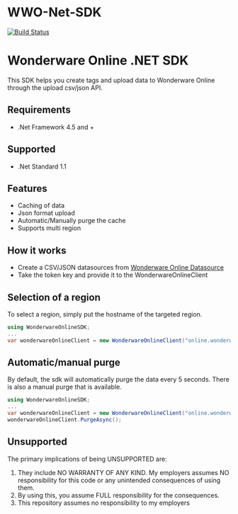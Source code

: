 # WWO-Net-SDK

[![Build Status](https://travis-ci.org/sebcc/WWO-Net-SDK.svg?branch=master)](https://travis-ci.org/sebcc/WWO-Net-SDK)

Wonderware Online .NET SDK
==========================
This SDK helps you create tags and upload data to Wonderware Online through the upload csv/json API.

Requirements
-----------
- .Net Framework 4.5 and +

Supported
-----------
- .Net Standard 1.1

Features
-----------
- Caching of data
- Json format upload
- Automatic/Manually purge the cache
- Supports multi region

How it works
-----------
- Create a CSV/JSON datasources from [Wonderware Online Datasource](https://online.wonderware.com/DataSourceManagement) 
- Take the token key and provide it to the WonderwareOnlineClient

Selection of a region
-----------
To select a region, simply put the hostname of the targeted region.

```c#
using WonderwareOnlineSDK;
...
var wonderwareOnlineClient = new WonderwareOnlineClient("online.wonderware.com", "PROVIDE TOKEN HERE");
```

Automatic/manual purge
-----------
By default, the sdk will automatically purge the data every 5 seconds.  There is also a manual purge that is available.

```c#
using WonderwareOnlineSDK;
...
var wonderwareOnlineClient = new WonderwareOnlineClient("online.wonderware.com", "PROVIDE TOKEN HERE");
wonderwareOnlineClient.PurgeAsync();
```

Unsupported
-----------

The primary implications of being UNSUPPORTED are:

1. They include NO WARRANTY OF ANY KIND. My employers assumes NO responsibility for this code or any unintended consequences of using them.
2. By using this, you assume FULL responsibility for the consequences.
3. This repository assumes no responsibility to my employers